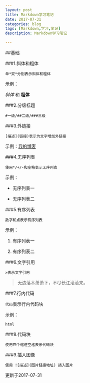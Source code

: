 ```yaml
---
layout: post
title: Markdown学习笔记
date: 2017-07-31
categories: blog
tags: [Markdown,学习,笔记]
description: Markdown学习笔记

---
```

##基础

###1.斜体和粗体
    
    单*双*分别表示斜体和粗体

示例：

*斜体* 和 **粗体**

###2.分级标题
    
    #一级/##二级/###三级

###3.外链接
    
    [描述](链接)表示为文字增加外链接

示例：[我的博客](http://www.murrddol.com)

###4.无序列表
    
    使用*/+/-和空格表示无序列表

示例：

- 无序列表一

- 无序列表二

###5.有序列表
    
    数字和点表示有序列表

示例：

1. 有序列表一

2. 有序列表二

###6.文字引用
    
    >表示文字引用

>无边落木萧萧下，不尽长江滚滚来。

###7.行内代码
   
   `代码`表示行内代码块

示例：

`html`

###8.代码块
    
    使用四个缩进空格表示代码块

###9.插入图像
    
    使用 ![描述](图片链接地址) 插入图片

更新于2017-07-31
